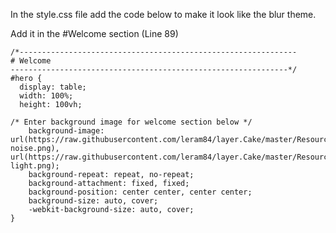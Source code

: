 
In the style.css file add the code below to make it look like the blur theme.

Add it in the #Welcome section (Line 89)


```
/*--------------------------------------------------------------
# Welcome
--------------------------------------------------------------*/
#hero {
  display: table;
  width: 100%;
  height: 100vh;

/* Enter background image for welcome section below */
    background-image: url(https://raw.githubusercontent.com/leram84/layer.Cake/master/Resources/blur-noise.png), url(https://raw.githubusercontent.com/leram84/layer.Cake/master/Resources/blur-light.png);
    background-repeat: repeat, no-repeat;
    background-attachment: fixed, fixed;
    background-position: center center, center center;
    background-size: auto, cover;
    -webkit-background-size: auto, cover;
}
```

